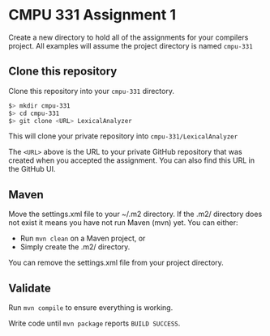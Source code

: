 # CMPU 331 Assignment 1

Create a new directory to hold all of the assignments for your compilers project. All examples will assume the project directory is named `cmpu-331`

## Clone this repository

Clone this repository into your `cmpu-331` directory.

```bash
$> mkdir cmpu-331
$> cd cmpu-331
$> git clone <URL> LexicalAnalyzer
```

This will clone your private repository into `cmpu-331/LexicalAnalyzer`

The `<URL>` above is the URL to your private GitHub repository that was created when you accepted the assignment. You can also find this URL in the GitHub UI.

## Maven

Move the settings.xml file to your ~/.m2 directory. If the .m2/ directory does not exist it means you have not run Maven (mvn) yet. You can either:

- Run `mvn clean` on a Maven project, or
- Simply create the .m2/ directory.

You can remove the settings.xml file from your project directory.

## Validate

Run `mvn compile` to ensure everything is working.

Write code until `mvn package` reports `BUILD SUCCESS`.
